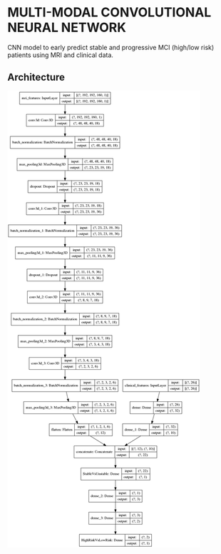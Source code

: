 # MULTI-MODAL CONVOLUTIONAL NEURAL NETWORK
CNN model to early predict stable and progressive MCI (high/low risk) patients using MRI and clinical data.
## Architecture
<img src = "MODEL.png">
